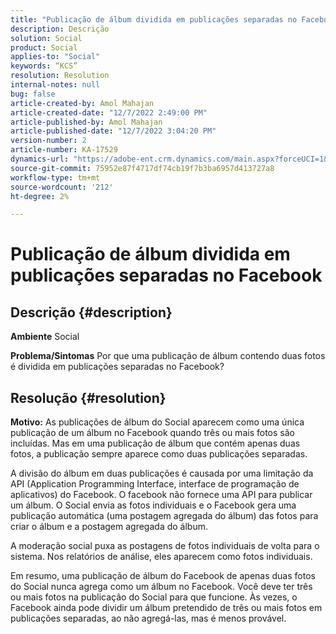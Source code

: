 ```yaml
---
title: "Publicação de álbum dividida em publicações separadas no Facebook"
description: Descrição
solution: Social
product: Social
applies-to: "Social"
keywords: “KCS”
resolution: Resolution
internal-notes: null
bug: false
article-created-by: Amol Mahajan
article-created-date: "12/7/2022 2:49:00 PM"
article-published-by: Amol Mahajan
article-published-date: "12/7/2022 3:04:20 PM"
version-number: 2
article-number: KA-17529
dynamics-url: "https://adobe-ent.crm.dynamics.com/main.aspx?forceUCI=1&pagetype=entityrecord&etn=knowledgearticle&id=e4b98d45-3e76-ed11-81aa-6045bd006a22"
source-git-commit: 75952e87f4717df74cb19f7b3ba6957d413727a8
workflow-type: tm+mt
source-wordcount: '212'
ht-degree: 2%

---
```


# Publicação de álbum dividida em publicações separadas no Facebook

## Descrição {#description}

<b>Ambiente</b>
Social


<b>Problema/Sintomas</b>
Por que uma publicação de álbum contendo duas fotos é dividida em publicações separadas no Facebook?


## Resolução {#resolution}

<b>Motivo:</b>
As publicações de álbum do Social aparecem como uma única publicação de um álbum no Facebook quando três ou mais fotos são incluídas. Mas em uma publicação de álbum que contém apenas duas fotos, a publicação sempre aparece como duas publicações separadas.

A divisão do álbum em duas publicações é causada por uma limitação da API (Application Programming Interface, interface de programação de aplicativos) do Facebook. O facebook não fornece uma API para publicar um álbum. O Social envia as fotos individuais e o Facebook gera uma publicação automática (uma postagem agregada do álbum) das fotos para criar o álbum e a postagem agregada do álbum.

A moderação social puxa as postagens de fotos individuais de volta para o sistema. Nos relatórios de análise, eles aparecem como fotos individuais.

Em resumo, uma publicação de álbum do Facebook de apenas duas fotos do Social nunca agrega como um álbum no Facebook. Você deve ter três ou mais fotos na publicação do Social para que funcione. Às vezes, o Facebook ainda pode dividir um álbum pretendido de três ou mais fotos em publicações separadas, ao não agregá-las, mas é menos provável.
